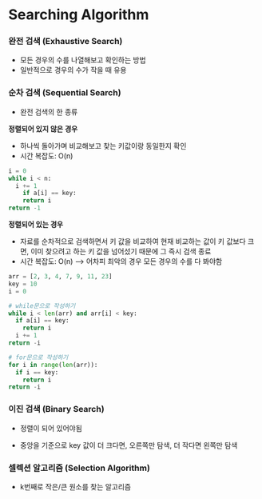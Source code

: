 # Searching Algorithm

### 완전 검색 (Exhaustive Search)

- 모든 경우의 수를 나열해보고 확인하는 방법
- 일반적으로 경우의 수가 작을 때 유용

### 순차 검색 (Sequential Search)

- 완전 검색의 한 종류

**정렬되어 있지 않은 경우**

- 하나씩 돌아가며 비교해보고 찾는 키값이랑 동일한지 확인
- 시간 복잡도: O(n)

```python
i = 0
while i < n:
  i += 1
	if a[i] == key:
    return i
return -1
```

**정렬되어 있는 경우**

- 자료를 순차적으로 검색하면서 키 값을 비교하여 현재 비교하는 값이 키 값보다 크면, 이미 찾으려고 하는 키 값을 넘어섰기 때문에 그 즉시 검색 종료
- 시간 복잡도: O(n) --> 어차피 최악의 경우 모든 경우의 수를 다 봐야함

```python
arr = [2, 3, 4, 7, 9, 11, 23]
key = 10
i = 0

# while문으로 작성하기
while i < len(arr) and arr[i] < key:
  if a[i] == key:
    return i
  i += 1
return -i

# for문으로 작성하기
for i in range(len(arr)):
  if i == key:
    return i
return -i
```



### 이진 검색 (Binary Search)

- 정렬이 되어 있어야됨

- 중앙을 기준으로 key 값이 더 크다면, 오른쪽만 탐색, 더 작다면 왼쪽만 탐색



### 셀렉션 알고리즘 (Selection Algorithm)

- k번째로 작은/큰 원소를 찾는 알고리즘



